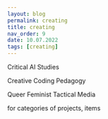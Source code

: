 ```yaml
---
layout: blog
permalink: creating
title: creating
nav_order: 9
date: 10.07.2022 
tags: [creating]
---
```


Critical AI Studies

Creative Coding Pedagogy

Queer Feminist Tactical Media

for categories of projects, items



